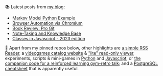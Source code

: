 
📚 Latest posts from <a href="https://blog.kartones.net/">my blog</a>:

<!--START_SECTION:blogposts-->
* [Markov Model Python Example](https:&#x2F;&#x2F;blog.kartones.net&#x2F;post&#x2F;markov-model-python-example&#x2F;)
* [Browser Automation via Chromium](https:&#x2F;&#x2F;blog.kartones.net&#x2F;post&#x2F;browser-automation-via-chromium&#x2F;)
* [Book Review: Pro Git](https:&#x2F;&#x2F;blog.kartones.net&#x2F;post&#x2F;book-review-pro-git&#x2F;)
* [Note-Taking and Knowledge Base](https:&#x2F;&#x2F;blog.kartones.net&#x2F;post&#x2F;note-taking-and-knowledge-base&#x2F;)
* [Classes in Javascript - 2023 edition](https:&#x2F;&#x2F;blog.kartones.net&#x2F;post&#x2F;classes-in-javascript-2023-edition&#x2F;)
<!--END_SECTION:blogposts-->


📌 Apart from my pinned repos below, other highlights are [a simple RSS Reader](https://github.com/Kartones/pbrr#pbrr---pretty-basic-rss-reader), a [videogames catalog website](https://github.com/Kartones/finished-games#finished-games) & ["lite" read-only viewer](https://github.com/Kartones/fg-viewer#finished-games-viewer), experiments, scripts & mini-games in [Python](https://github.com/Kartones/python#python-assorted-code) and [Javascript](https://github.com/Kartones/JSAssorted#javascript-assorted-code), or [the companion code for a reinforced learning gym-retro talk](https://github.com/Kartones/mindcamp-x-gym-retro#mindcamp-x-gym-retro-talk-companion-code-and-images); and a [PostgreSQL cheatsheet](https://gist.github.com/Kartones/dd3ff5ec5ea238d4c546) that is apparently useful.

